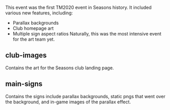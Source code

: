 This event was the first TM2020 event in Seasons history. It included various new features, including:
- Parallax backgrounds
- Club homepage art
- Multiple sign aspect ratios
Naturally, this was the most intensive event for the art team yet.
## club-images
Contains the art for the Seasons club landing page.
## main-signs
Contains the signs include parallax backgrounds, static pngs that went over the background, and in-game images of the parallax effect.
